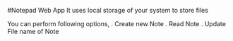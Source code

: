 #Notepad Web App
It uses local storage of your system to store files

You can perform following options,
. Create new Note
. Read Note
. Update File name of Note
